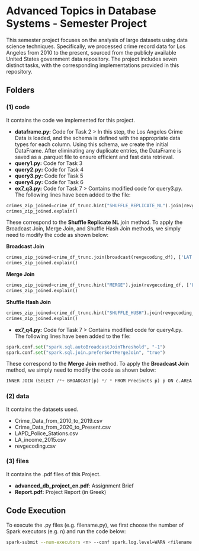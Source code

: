 # Advanced Topics in Database Systems - Semester Project
This semester project focuses on the analysis of large datasets using data science techniques. Specifically, we processed crime record data for Los Angeles from 2010 to the present, sourced from the publicly available United States government data repository. The project includes seven distinct tasks, with the corresponding implementations provided in this repository.

## Folders

### (1) code 
It contains the code we implemented for this project.
- **dataframe.py:** Code for Task 2 > In this step, the Los Angeles Crime Data is loaded, and the schema is defined with the appropriate data types for each column. Using this schema, we create the initial DataFrame. After eliminating any duplicate entries, the DataFrame is saved as a .parquet file to ensure efficient and fast data retrieval.
- **query1.py:** Code for Task 3
- **query2.py:** Code for Task 4
- **query3.py:** Code for Task 5
- **query4.py:** Code for Task 6
- **ex7_q3.py:** Code for Task 7 > Contains modified code for query3.py. The following lines have been added to the file:
```python
crimes_zip_joined=crime_df_trunc.hint("SHUFFLE_REPLICATE_NL").join(revgecoding_df, ['LAT', 'LON'], 'inner')
crimes_zip_joined.explain()
```
These correspond to the **Shuffle Replicate NL** join method. To apply the Broadcast Join, Merge Join, and Shuffle Hash Join methods, we simply need to modify the code as shown below:

**Broadcast Join**
```python
crimes_zip_joined=crime_df_trunc.join(broadcast(revgecoding_df), ['LAT','LON'], 'inner')
crimes_zip_joined.explain()
```
**Merge Join**
```python
crimes_zip_joined=crime_df_trunc.hint("MERGE").join(revgecoding_df, ['LAT','LON'], 'inner')
crimes_zip_joined.explain()
```
**Shuffle Hash Join**
```python
crimes_zip_joined=crime_df_trunc.hint("SHUFFLE_HUSH").join(revgecoding_df,['LAT','LON'], 'inner')
crimes_zip_joined.explain()
```

- **ex7_q4.py:** Code for Task 7 > Contains modified code for query4.py. The following lines have been added to the file:
```python
spark.conf.set("spark.sql.autoBroadcastJoinThreshold", "-1")
spark.conf.set("spark.sql.join.preferSortMergeJoin", "true")
```
These correspond to the **Merge Join** method. To apply the **Broadcast Join** method, we simply need to modify the code as shown below:

```python
INNER JOIN (SELECT /*+ BROADCAST(p) */ * FROM Precincts p) p ON c.AREA = p.PREC
```

### (2) data
It contains the datasets used.
- Crime_Data_from_2010_to_2019.csv
- Crime_Data_from_2020_to_Present.csv
- LAPD_Police_Stations.csv
- LA_income_2015.csv
- revgecoding.csv

### (3) files 
It contains the .pdf files of this Project.
- **advanced_db_project_en.pdf**: Assignment Brief
- **Report.pdf:** Project Report (in Greek)

## Code Execution
To execute the .py files (e.g. filename.py), we first choose the number of Spark executors (e.g. n) and run the code below:
```bash
spark-submit --num-executors <n> --conf spark.log.level=WARN <filename.py>
```
